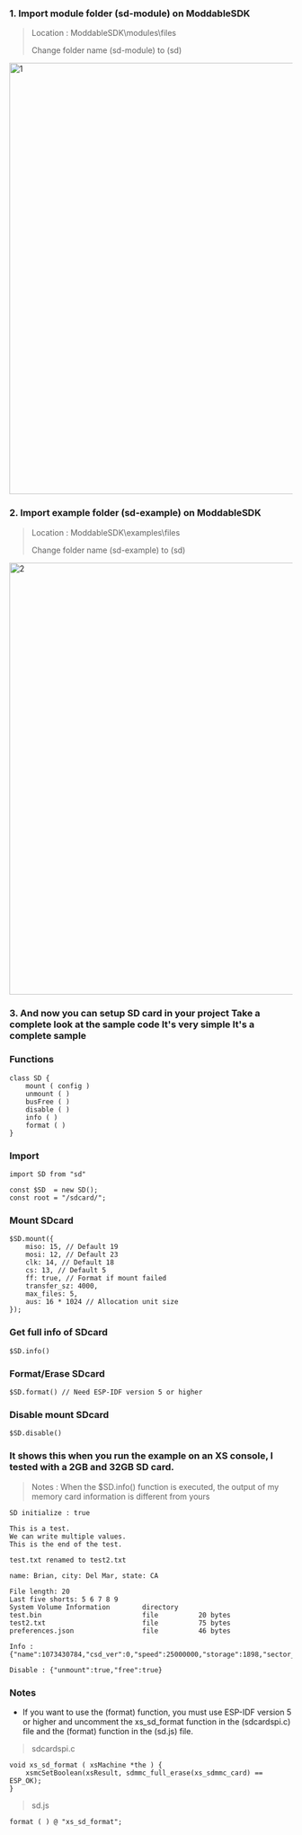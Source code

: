 ### 1. Import module folder (sd-module) on ModdableSDK
  
  > Location : ModdableSDK\modules\files
  > 
  > Change folder name (sd-module) to (sd)
  
  <img width="768" alt="1" src="https://user-images.githubusercontent.com/67143370/230625906-3e26ca2e-c3a9-40f3-aca2-f8105b36dbad.PNG">

### 2. Import example folder (sd-example) on ModdableSDK

  > Location : ModdableSDK\examples\files
  > 
  > Change folder name (sd-example) to (sd)
  
  <img width="769" alt="2" src="https://user-images.githubusercontent.com/67143370/230625586-bda223ec-3df0-40db-a375-2b704b169a68.PNG">


### 3. And now you can setup SD card in your project Take a complete look at the sample code It's very simple It's a complete sample

### Functions

```
class SD {
    mount ( config )
    unmount ( )
    busFree ( )
    disable ( )
    info ( )
    format ( )
}
```

### Import

```
import SD from "sd"

const $SD  = new SD();
const root = "/sdcard/";
```

### Mount SDcard

```
$SD.mount({
    miso: 15, // Default 19
    mosi: 12, // Default 23
    clk: 14, // Default 18
    cs: 13, // Default 5
    ff: true, // Format if mount failed
    transfer_sz: 4000,
    max_files: 5,
    aus: 16 * 1024 // Allocation unit size
});
```

### Get full info of SDcard

```
$SD.info()
```

### Format/Erase SDcard

```
$SD.format() // Need ESP-IDF version 5 or higher
```

### Disable mount SDcard

```
$SD.disable()
```

### It shows this when you run the example on an XS console, I tested with a 2GB and 32GB SD card.

> Notes : When the $SD.info() function is executed, the output of my memory card information is different from yours

```
SD initialize : true

This is a test.
We can write multiple values.
This is the end of the test.

test.txt renamed to test2.txt

name: Brian, city: Del Mar, state: CA

File length: 20
Last five shorts: 5 6 7 8 9 
System Volume Information        directory
test.bin                         file          20 bytes
test2.txt                        file          75 bytes
preferences.json                 file          46 bytes

Info : {"name":1073430784,"csd_ver":0,"speed":25000000,"storage":1898,"sector_size":512,"capacity":3887104,"sd_spec":2,"bus_width":5}

Disable : {"unmount":true,"free":true}
```

### Notes
  + If you want to use the (format) function, you must use ESP-IDF version 5 or higher and uncomment the xs_sd_format function in the (sdcardspi.c) file and the (format) function in the (sd.js) file.
  
  > sdcardspi.c 
  ```
  void xs_sd_format ( xsMachine *the ) {
      xsmcSetBoolean(xsResult, sdmmc_full_erase(xs_sdmmc_card) == ESP_OK);
  }
  ```
  > sd.js
  ```
  format ( ) @ "xs_sd_format";
  ```
